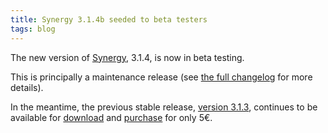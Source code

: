 ```yaml
---
title: Synergy 3.1.4b seeded to beta testers
tags: blog
---
```


The new version of [Synergy](http://www.wincent.com/a/products/synergy-classic/), 3.1.4, is now in beta testing.

This is principally a maintenance release (see [the full changelog](http://www.wincent.com/a/products/synergy-classic/history/#3.1.4b) for more details).

In the meantime, the previous stable release, [version 3.1.3](http://www.wincent.com/a/products/synergy-classic/history/#3.1.3), continues to be available for [download](http://www.wincent.com/a/products/synergy-classic/download/) and [purchase](https://secure.wincent.com/a/products/synergy-classic/purchase/) for only 5€.
